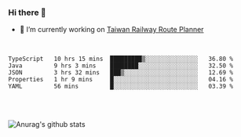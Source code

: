 ### Hi there 👋

- 🔭 I’m currently working on [Taiwan Railway Route Planner](https://github.com/Taiwan-Railway-Route-Planner)

<br/>

<!--START_SECTION:waka-->
```text
TypeScript   10 hrs 15 mins  █████████▒░░░░░░░░░░░░░░░   36.80 % 
Java         9 hrs 3 mins    ████████░░░░░░░░░░░░░░░░░   32.50 % 
JSON         3 hrs 32 mins   ███▒░░░░░░░░░░░░░░░░░░░░░   12.69 % 
Properties   1 hr 9 mins     █░░░░░░░░░░░░░░░░░░░░░░░░   04.16 % 
YAML         56 mins         █░░░░░░░░░░░░░░░░░░░░░░░░   03.39 % 
```
<!--END_SECTION:waka-->

<br/>
<br/>

![Anurag's github stats](https://github-readme-stats.vercel.app/api?username=DepickereSven&show_icons=true&theme=tokyonight)



<!--
**DepickereSven/DepickereSven** is a ✨ _special_ ✨ repository because its `README.md` (this file) appears on your GitHub profile.

Here are some ideas to get you started:

- 🔭 I’m currently working on ...
- 🌱 I’m currently learning ...
- 👯 I’m looking to collaborate on ...
- 🤔 I’m looking for help with ...
- 💬 Ask me about ...
- 📫 How to reach me: ...
- 😄 Pronouns: ...
- ⚡ Fun fact: ...
-->
